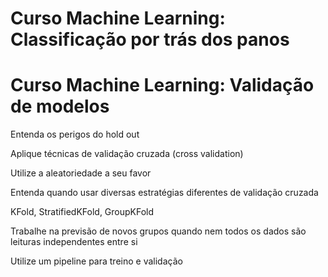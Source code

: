 
# Curso Machine Learning: Classificação por trás dos panos
# Curso Machine Learning: Validação de modelos
Entenda os perigos do hold out

Aplique técnicas de validação cruzada (cross validation)

Utilize a aleatoriedade a seu favor

Entenda quando usar diversas estratégias diferentes de validação cruzada

KFold, StratifiedKFold, GroupKFold

Trabalhe na previsão de novos grupos quando nem todos os dados são leituras independentes entre si

Utilize um pipeline para treino e validação



